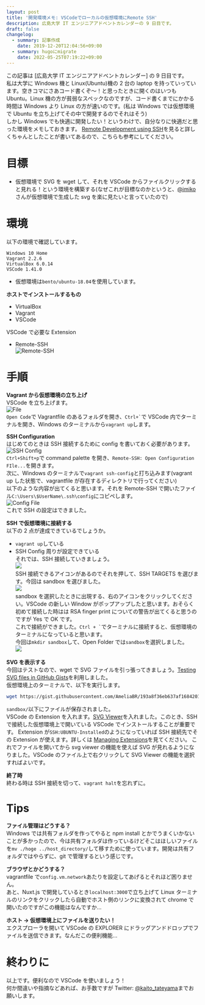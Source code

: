 ```yaml
---
layout: post
title: '開発環境メモ: VSCodeでローカルの仮想環境にRemote SSH'
description: 広島大学 IT エンジニアアドベントカレンダーの 9 日目です。 
draft: false
changelog:
  - summary: 記事作成
    date: 2019-12-20T12:04:56+09:00
  - summary: hugoにmigrate
    date: 2022-05-25T07:19:22+09:00
---
```


この記事は [広島大学 IT エンジニアアドベントカレンダー] の 9 日目です。  
私は大学に Windows 機と Linux(Ubuntu)機の 2 台の laptop を持っていっています。空きコマにさあコード書くぞ〜！と思ったときに開くのはいつも Ubuntu。Linux 機の方が貧弱なスペックなのですが、コード書くまでにかかる時間は Windows より Linux の方が速いのです。(私は Windows では仮想環境で Ubuntu を立ち上げてその中で開発するのでそれはそう)  
しかし Windows でも快適に開発したい！というわけで、自分なりに快適だと思った環境をメモしておきます。
[Remote Development using SSH](https://code.visualstudio.com/docs/remote/ssh)を見ると詳しくちゃんとしたことが書いてあるので、こちらも参考にしてください。

# 目標

- 仮想環境で SVG を wget して、それを VSCode からファイルクリックすると見れる！という環境を構築する(なぜこれが目標なのかというと、[@imiko](https://twitter.com/es__135) さんが仮想環境で生成した svg を楽に見たいと言っていたので)

# 環境

以下の環境で確認しています。

```
Windows 10 Home
Vagrant 2.2.6
VirtualBox 6.0.14
VSCode 1.41.0
```

- 仮想環境は`bento/ubuntu-18.04`を使用しています。

**ホストでインストールするもの**

- VirtualBox
- Vagrant
- VSCode

VSCode で必要な Extension

- Remote-SSH  
  ![Remote-SSH](./p-1.png)  


# 手順

**Vagrant から仮想環境の立ち上げ**  
VSCode を立ち上げます。  
![File](./p-2.png)  
`Open Code`で Vagrantfile のあるフォルダを開き、`` Ctrl+` ``で VSCode 内でターミナルを開き、Windows のターミナルから`vagrant up`します。

**SSH Configuration**  
はじめてのときは SSH 接続するために config を書いておく必要があります。  
![SSH Config](p-3.png)  
`Ctrl+Shift+p`で command palette を開き、`Remote-SSH: Open Configuration FIle...`を開きます。  
次に、Windows のターミナルで`vagrant ssh-config`と打ち込みます(vagrant up した状態で、vagrantfile が存在するディレクトリで行ってください)  
以下のような内容が出てくると思います。それを Remote-SSH で開いたファイル`C:\Users\$UserName\.ssh\config`にコピペします。  
![Config File](./p-4.png)  
これで SSH の設定はできました。

**SSH で仮想環境に接続する**  
以下の 2 点が達成できているでしょうか。

- `vagrant up`している
- SSH Config 周りが設定できている  
  それでは、SSH 接続していきましょう。  
  ![](./p-5.png)  
  SSH 接続できるアイコンがあるのでそれを押して、SSH TARGETS を選びます。今回は sandbox を選びました。  
  ![](./p-6.png)  
  sandbox を選択したときに出現する、右のアイコンをクリックしてください。VSCode の新しい Window がポップアップしたと思います。おそらく初めて接続した時はは RSA finger print についての警告が出てくると思うのですが Yes で OK です。  
  これで接続ができました。`` Ctrl + ` ``でターミナルに接続すると、仮想環境のターミナルになっていると思います。  
  今回は`mkdir sandbox`して、Open Folder では`sandbox`を選択しました。  
  ![](./p-7.png)  


**SVG を表示する**  
今回はテストなので、wget で SVG ファイルを引っ張ってきましょう。[Testing SVG files in GitHub Gists](https://gist.github.com/AmeliaBR/193a8f36eb637af1684201821afd5f66)を利用しました。  
仮想環境上のターミナルで、以下を実行します。

```bash
wget https://gist.githubusercontent.com/AmeliaBR/193a8f36eb637af1684201821afd5f66/raw/2f695692701db7be18333926b41b7e9c15944d73/basic-marker.svg
```

`sandbox/`以下にファイルが保存されました。  
VSCode の Extension を入れます。[SVG Viewer](https://marketplace.visualstudio.com/items?itemName=cssho.vscode-svgviewer)を入れました。このとき、SSH で接続した仮想環境上で開いている VSCode でインストールすることが重要です。 <!-- (どうやらHost環境とSSH接続した先ではExtensionの共有がされないようです) --> Extension が`SSH:UBUNTU-Installed`のようになっていれば SSH 接続先でその Extension が使えます。詳しくは [Managing Extensions](https://code.visualstudio.com/docs/remote/ssh#_managing-extensions)を見てください。
これでファイルを開いてから svg viewer の機能を使えば SVG が見れるようになりました。VSCode のファイル上で右クリックして SVG Viewer の機能を選択すればよいです。

**終了時**  
終わる時は SSH 接続を切って、`vagrant halt`を忘れずに。

# Tips

**ファイル管理はどうする？**  
Windows では共有フォルダを作ってやると npm install とかでうまくいかないことが多かったので、今は共有フォルダは作っているけどそこはほしいファイルを`mv ./hoge ../host_directory/`して移すために使っています。開発は共有フォルダではやらずに、git で管理するという感じです。

**ブラウザとかどうする？**  
vagrantfile で`config.vm.network`あたりを設定してあげるとそれほど困りません。  
あと、Nuxt.js で開発しているとき`localhost:3000`で立ち上げて Linux ターミナルのリンクをクリックしたら自動でホスト側のリンクに変換されて chrome で開いたのですがこの機能はなんですか...

**ホスト → 仮想環境上にファイルを送りたい！**  
エクスプローラを開いて VSCode の EXPLORER にドラッグアンドドロップでファイルを送信できます。なんだこの便利機能...

# 終わりに

以上です。便利なので VSCode を使いましょう！  
何か間違いや指摘などあれば、お手数ですが Twitter: [@kaito_tateyama](https://twitter.com/kaito_tateyama)までお願いします。

<!-- link -->

[広島大学itエンジニアアドベントカレンダー]: https://adventar.org/calendars/4481
